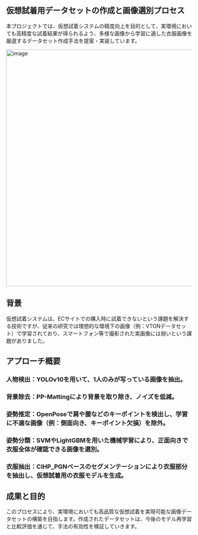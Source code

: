 ## 仮想試着用データセットの作成と画像選別プロセス
本プロジェクトでは、仮想試着システムの精度向上を目的として、実環境においても高精度な試着結果が得られるよう、多様な画像から学習に適した衣服画像を厳選するデータセット作成手法を提案・実装しています。

<img width="641" alt="image" src="https://github.com/user-attachments/assets/4ecaec13-4c33-40bb-9b8b-4bc9eb79c1dc" />

## 背景
仮想試着システムは、ECサイトでの購入時に試着できないという課題を解決する技術ですが、従来の研究では理想的な環境下の画像（例：VTONデータセット）で学習されており、スマートフォン等で撮影された実画像には弱いという課題がありました。

## アプローチ概要
### 人物検出：YOLOv10を用いて、1人のみが写っている画像を抽出。

### 背景除去：PP-Mattingにより背景を取り除き、ノイズを低減。

### 姿勢推定：OpenPoseで肩や腰などのキーポイントを検出し、学習に不適な画像（例：側面向き、キーポイント欠損）を除外。

### 姿勢分類：SVMやLightGBMを用いた機械学習により、正面向きで衣服全体が確認できる画像を選別。

### 衣服抽出：CIHP_PGNベースのセグメンテーションにより衣服部分を抽出し、仮想試着用の衣服モデルを生成。

## 成果と目的
このプロセスにより、実環境においても高品質な仮想試着を実現可能な画像データセットの構築を目指します。作成されたデータセットは、今後のモデル再学習と比較評価を通じて、手法の有効性を検証していきます。

